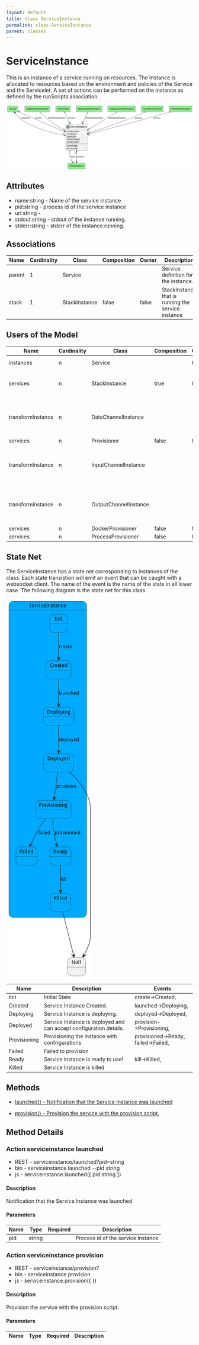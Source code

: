 ```yaml
---
layout: default
title: Class ServiceInstance
permalink: class-ServiceInstance
parent: classes
---
```


# ServiceInstance

This is an instance of a service running on resources. The Instance is allocated to resources based on the environment and policies of the Service and the Servicelet. A set of actions can be performed on the instance as defined by the runScripts association. 

![Logical Diagram](./logical.png)

## Attributes

* name:string - Name of the service instance
* pid:string - process id of the service instance
* url:string - 
* stdout:string - stdout of the instance running.
* stderr:string - stderr of the instance running.


## Associations

| Name | Cardinality | Class | Composition | Owner | Description |
| --- | --- | --- | --- | --- | --- |
| parent | 1 | Service |  |  | Service definition for the instance. |
| stack | 1 | StackInstance | false | false | StackInstance that is running the service instance |


## Users of the Model

| Name | Cardinality | Class | Composition | Owner | Description |
| --- | --- | --- | --- | --- | --- |
| instances | n | Service |  | true | Instances of the services. |
| services | n | StackInstance | true | true | Instances of the Services running in the Stack |
| transformInstance | n | DataChannelInstance |  |  | This is the instance of the transformation Service for the channel. |
| services | n | Provisioner | false | false |  |
| transformInstance | n | InputChannelInstance |  |  | This is the instance of the transformation Service for the channel. |
| transformInstance | n | OutputChannelInstance |  |  | This is the instance of the transformation Service for the channel. |
| services | n | DockerProvisioner | false | false |  |
| services | n | ProcessProvisioner | false | false |  |



## State Net
The ServiceInstance has a state net corresponding to instances of the class. Each state transistion will emit an 
event that can be caught with a websocket client. The name of the event is the name of the state in all lower case.
The following diagram is the state net for this class.

![State Net Diagram](./statenet.png)

| Name | Description | Events |
| --- | --- | --- |
| Init | Initial State | create-&gt;Created,  |
| Created | Service Instance Created. | launched-&gt;Deploying,  |
| Deploying | Service Instance is deploying. | deployed-&gt;Deployed,  |
| Deployed | Service Instance is deployed and can accept configuration details. | provision-&gt;Provisioning,  |
| Provisioning | Provisioning the instance with confrigurations | provisioned-&gt;Ready, failed-&gt;Failed,  |
| Failed | Failed to provision |  |
| Ready | Service instance is ready to use! | kill-&gt;Killed,  |
| Killed | Service Instance is killed |  |



## Methods

* [launched() - Notification that the Service Instance was launched](#action-launched)

* [provision() - Provision the service with the provision script.](#action-provision)


<h2>Method Details</h2>
    
### Action serviceinstance launched



* REST - serviceinstance/launched?pid=string
* bin - serviceinstance launched --pid string
* js - serviceinstance.launched({ pid:string })

#### Description
Notification that the Service Instance was launched


#### Parameters
| Name | Type | Required | Description |
|---|---|---|---|
| pid | string | | Process id of the service instance |




### Action serviceinstance provision



* REST - serviceinstance/provision?
* bin - serviceinstance provision 
* js - serviceinstance.provision({  })

#### Description
Provision the service with the provision script.


#### Parameters
| Name | Type | Required | Description |
|---|---|---|---|





